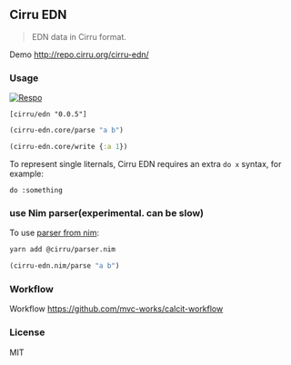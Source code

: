 
Cirru EDN
----

> EDN data in Cirru format.

Demo http://repo.cirru.org/cirru-edn/

### Usage

[![Respo](https://img.shields.io/clojars/v/cirru/edn.svg)](https://clojars.org/cirru/edn)

```edn
[cirru/edn "0.0.5"]
```

```clojure
(cirru-edn.core/parse "a b")

(cirru-edn.core/write {:a 1})
```

To represent single liternals, Cirru EDN requires an extra `do x` syntax, for example:

```cirru
do :something
```

### use Nim parser(experimental. can be slow)

To use [parser from nim](https://github.com/Cirru/parser.nim/):

```bash
yarn add @cirru/parser.nim
```

```clojure
(cirru-edn.nim/parse "a b")
```

### Workflow

Workflow https://github.com/mvc-works/calcit-workflow

### License

MIT
